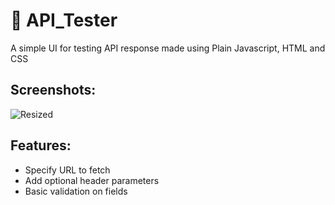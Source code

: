 # :electric_plug: API_Tester
A simple UI for testing API response made using Plain Javascript, HTML and CSS

## Screenshots:

![Resized](https://user-images.githubusercontent.com/36658328/166997230-641e5b60-5f47-404b-bbf5-2fe553299d0d.png)

## Features:
- Specify URL to fetch
- Add optional header parameters
- Basic validation on fields
